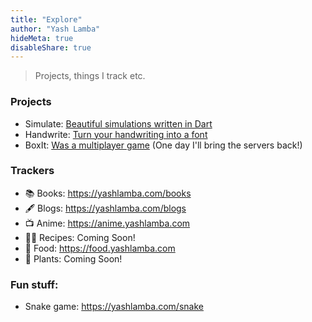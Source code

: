 ```yaml
---
title: "Explore"
author: "Yash Lamba"
hideMeta: true
disableShare: true
---
```


> Projects, things I track etc.

### Projects

- Simulate: [Beautiful simulations written in Dart](/projects/simulate)
- Handwrite: [Turn your handwriting into a font](/projects/handwrite)
- BoxIt: [Was a multiplayer game](https://boxitdeploy.vercel.app/#/) (One day I'll bring the servers back!)

### Trackers

- 📚 Books: https://yashlamba.com/books
- 🖋️ Blogs: https://yashlamba.com/blogs
- 📺 Anime: https://anime.yashlamba.com
- 🧑‍🍳 Recipes: Coming Soon!
- 🥘 Food: https://food.yashlamba.com
- 🌱 Plants: Coming Soon!

### Fun stuff:

- Snake game: https://yashlamba.com/snake
